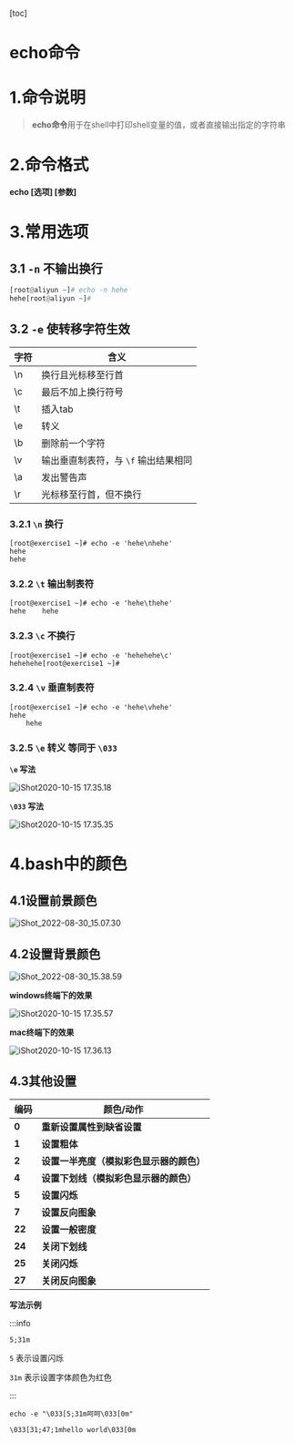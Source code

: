 [toc]



# echo命令

# 1.命令说明

> **echo命令**用于在shell中打印shell变量的值，或者直接输出指定的字符串



# 2.命令格式

**echo [选项] [参数]**



# 3.常用选项

## 3.1 `-n`	不输出换行

```python
[root@aliyun ~]# echo -n hehe
hehe[root@aliyun ~]# 
```



## 3.2 `-e`	使转移字符生效

| 字符 | 含义                                 |
| ---- | ------------------------------------ |
| \n   | 换行且光标移至行首                   |
| \c   | 最后不加上换行符号                   |
| \t   | 插入tab                              |
| \e   | 转义                                 |
| \b   | 删除前一个字符                       |
| \v   | 输出垂直制表符，与 `\f` 输出结果相同 |
| \a   | 发出警告声                           |
| \r   | 光标移至行首，但不换行               |





### 3.2.1 `\n`	换行

```shell
[root@exercise1 ~]# echo -e 'hehe\nhehe'
hehe
hehe
```



### 3.2.2 `\t`	输出制表符

```shell
[root@exercise1 ~]# echo -e 'hehe\thehe'
hehe    hehe
```



### 3.2.3 `\c`	不换行

```shell
[root@exercise1 ~]# echo -e 'hehehehe\c'
hehehehe[root@exercise1 ~]#
```



### 3.2.4 `\v`	垂直制表符

```shell
[root@exercise1 ~]# echo -e 'hehe\vhehe'
hehe
    hehe
```



### 3.2.5 `\e`	转义	等同于 `\033`

**`\e` 写法**

![iShot2020-10-15 17.35.18](https://gitea.pptfz.cn/pptfz/picgo-images/raw/branch/master/img/iShot2020-10-15%2017.35.18.png)



**`\033` 写法**

![iShot2020-10-15 17.35.35](https://gitea.pptfz.cn/pptfz/picgo-images/raw/branch/master/img/iShot2020-10-15%2017.35.35.png)



# 4.bash中的颜色

## 4.1设置前景颜色

![iShot_2022-08-30_15.07.30](https://gitea.pptfz.cn/pptfz/picgo-images/raw/branch/master/img/iShot_2022-08-30_15.07.30.png)



## 4.2设置背景颜色

![iShot_2022-08-30_15.38.59](https://gitea.pptfz.cn/pptfz/picgo-images/raw/branch/master/img/iShot_2022-08-30_15.38.59.png)



**windows终端下的效果**

![iShot2020-10-15 17.35.57](https://gitea.pptfz.cn/pptfz/picgo-images/raw/branch/master/img/iShot2020-10-15%2017.35.57.png)



**mac终端下的效果**

![iShot2020-10-15 17.36.13](https://gitea.pptfz.cn/pptfz/picgo-images/raw/branch/master/img/iShot2020-10-15%2017.36.13.png)





## 4.3其他设置

| 编码   | 颜色/动作                                |
| ------ | ---------------------------------------- |
| **0**  | **重新设置属性到缺省设置**               |
| **1**  | **设置粗体**                             |
| **2**  | **设置一半亮度（模拟彩色显示器的颜色）** |
| **4**  | **设置下划线（模拟彩色显示器的颜色）**   |
| **5**  | **设置闪烁**                             |
| **7**  | **设置反向图象**                         |
| **22** | **设置一般密度**                         |
| **24** | **关闭下划线**                           |
| **25** | **关闭闪烁**                             |
| **27** | **关闭反向图象**                         |

**写法示例**

:::info

`5;31m`

`5` 表示设置闪烁

`31m` 表示设置字体颜色为红色

:::

```shell
echo -e "\033[5;31m呵呵\033[0m"
```





```shell
\033[31;47;1mhello world\033[0m
```
